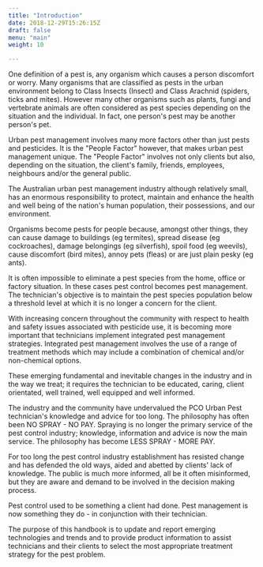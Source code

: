 ```yaml
---
title: "Introduction"
date: 2018-12-29T15:26:15Z
draft: false
menu: "main"
weight: 10

---
```


One definition of a pest is, any organism which causes a person discomfort or worry. Many organisms that are classified as pests in the urban environment belong to Class Insects (Insect) and Class Arachnid (spiders, ticks and mites). However many other organisms such as plants, fungi and vertebrate animals are often considered as pest species depending on the situation and the individual. In fact, one person's pest may be another person's pet.

Urban pest management involves many more factors other than just pests and pesticides. It is the "People Factor" however, that makes urban pest management unique. The "People Factor" involves not only clients but also, depending on the situation, the client's family, friends, employees, neighbours and/or the general public.

The Australian urban pest management industry although relatively small, has an enormous responsibility to protect, maintain and enhance the health and well being of the nation's human population, their possessions, and our environment.

Organisms become pests for people because, amongst other things, they can cause damage to buildings (eg termites), spread disease (eg cockroaches), damage belongings (eg silverfish), spoil food (eg weevils), cause discomfort (bird mites), annoy pets (fleas) or are just plain pesky (eg ants).

It is often impossible to eliminate a pest species from the home, office or factory situation. In these cases pest control becomes pest management. The technician's objective is to maintain the pest species population below a threshold level at which it is no longer a concern for the client.

With increasing concern throughout the community with respect to health and safety issues associated with pesticide use, it is becoming more important that technicians implement integrated pest management strategies. Integrated pest management involves the use of a range of treatment methods which may include a combination of chemical and/or non-chemical options.

These emerging fundamental and inevitable changes in the industry and in the way we treat; it requires the technician to be educated, caring, client orientated, well trained, well equipped and well informed.

The industry and the community have undervalued the PCO Urban Pest technician's knowledge and advice for too long. The philosophy has often been NO SPRAY - NO PAY. Spraying is no longer the primary service of the pest control industry; knowledge, information and advice is now the main service. The philosophy has become LESS SPRAY - MORE PAY.

For too long the pest control industry establishment has resisted change and has defended the old ways, aided and abetted by clients' lack of knowledge. The public is much more informed, all be it often misinformed, but they are aware and demand to be involved in the decision making process.

Pest control used to be something a client had done. Pest management is now something they do - in conjunction with their technician.

The purpose of this handbook is to update and report emerging technologies and trends and to provide product information to assist technicians and their clients to select the most appropriate treatment strategy for the pest problem.